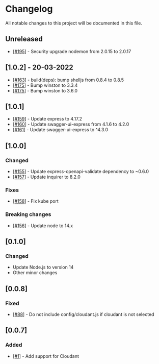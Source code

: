# Changelog

All notable changes to this project will be documented in this file.

## Unreleased

- [[#195](https://github.com/VadimDez/create-backend-app/pull/195)] - Security upgrade nodemon from 2.0.15 to 2.0.17

## [1.0.2] - 20-03-2022

- [[#163](https://github.com/VadimDez/create-backend-app/pull/163)] - build(deps): bump shelljs from 0.8.4 to 0.8.5
- [[#175](https://github.com/VadimDez/create-backend-app/pull/175)] - Bump winston to 3.3.4
- [[#175](https://github.com/VadimDez/create-backend-app/pull/175)] - Bump winston to 3.6.0

## [1.0.1]

- [[#159](https://github.com/VadimDez/create-backend-app/pull/159)] - Update express to 4.17.2
- [[#160](https://github.com/VadimDez/create-backend-app/pull/160)] - Update swagger-ui-express from 4.1.6 to 4.2.0
- [[#161](https://github.com/VadimDez/create-backend-app/pull/161)] - Update swagger-ui-express to ^4.3.0

## [1.0.0]

### Changed

- [[#155](https://github.com/VadimDez/create-backend-app/pull/155)] - Update express-openapi-validate dependency to ~0.6.0
- [[#157](https://github.com/VadimDez/create-backend-app/pull/157)] - Update inquirer to 8.2.0

### Fixes

- [[#158](https://github.com/VadimDez/create-backend-app/pull/158)] - Fix kube port

### Breaking changes

- [[#156](https://github.com/VadimDez/create-backend-app/pull/156)] - Update node to 14.x

## [0.1.0]

### Changed

- Update Node.js to version 14
- Other minor changes

## [0.0.8]

### Fixed

- [[#88](https://github.com/VadimDez/create-backend-app/issues/88)] - Do not include config/cloudant.js if cloudant is not selected

## [0.0.7]

### Added

- [[#1](https://github.com/VadimDez/create-backend-app/issues/1)] - Add support for Cloudant
